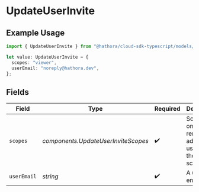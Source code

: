 # UpdateUserInvite

## Example Usage

```typescript
import { UpdateUserInvite } from "@hathora/cloud-sdk-typescript/models/components";

let value: UpdateUserInvite = {
  scopes: "viewer",
  userEmail: "noreply@hathora.dev",
};
```

## Fields

| Field                                                           | Type                                                            | Required                                                        | Description                                                     | Example                                                         |
| --------------------------------------------------------------- | --------------------------------------------------------------- | --------------------------------------------------------------- | --------------------------------------------------------------- | --------------------------------------------------------------- |
| `scopes`                                                        | *components.UpdateUserInviteScopes*                             | :heavy_check_mark:                                              | Scopes can only be removed or added if a user has those scopes. |                                                                 |
| `userEmail`                                                     | *string*                                                        | :heavy_check_mark:                                              | A user's email.                                                 | noreply@hathora.dev                                             |
